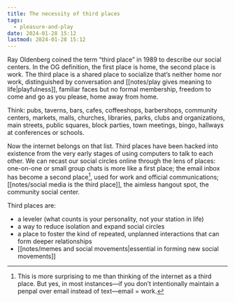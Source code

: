 ```yaml
---
title: The necessity of third places
tags:
  - pleasure-and-play
date: 2024-01-28 15:12
lastmod: 2024-01-28 15:12
---
```

Ray Oldenberg coined the term “third place” in 1989 to describe our social centers. In the OG definition, the first place is home, the second place is work. The third place is a shared place to socialize that’s neither home nor work, distinguished by conversation and [[notes/play gives meaning to life|playfulness]], familiar faces but no formal membership, freedom to come and go as you please, home away from home.

Think: pubs, taverns, bars, cafes, coffeeshops, barbershops, community centers, markets, malls, churches, libraries, parks, clubs and organizations, main streets, public squares, block parties, town meetings, bingo, hallways at conferences or schools. 

Now the internet belongs on that list. Third places have been hacked into existence from the very early stages of using computers to talk to each other. We can recast our social circles online through the lens of places: one-on-one or small group chats is more like a first place; the email inbox has become a second place[^1], used for work and official communications; [[notes/social media is the third place]], the aimless hangout spot, the community social center. 

Third places are:
* a leveler (what counts is your personality, not your station in life)
* a way to reduce isolation and expand social circles
* a place to foster the kind of repeated, unplanned interactions that can form deeper relationships
* [[notes/memes and social movements|essential in forming new social movements]]

[^1]: This is more surprising to me than thinking of the internet as a third place. But yes, in most instances—if you don’t intentionally maintain a penpal over email instead of text—email = work.